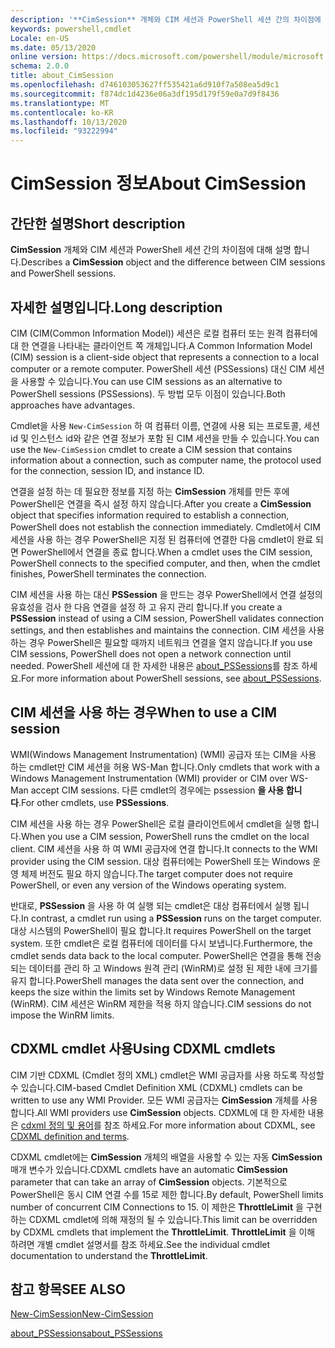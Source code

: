 ```yaml
---
description: '**CimSession** 개체와 CIM 세션과 PowerShell 세션 간의 차이점에 대해 설명 합니다.'
keywords: powershell,cmdlet
Locale: en-US
ms.date: 05/13/2020
online version: https://docs.microsoft.com/powershell/module/microsoft.powershell.core/about/about_cimsession?view=powershell-5.1&WT.mc_id=ps-gethelp
schema: 2.0.0
title: about_CimSession
ms.openlocfilehash: d746103053627ff535421a6d910f7a508ea5d9c1
ms.sourcegitcommit: f874dc1d4236e06a3df195d179f59e0a7d9f8436
ms.translationtype: MT
ms.contentlocale: ko-KR
ms.lasthandoff: 10/13/2020
ms.locfileid: "93222994"
---
```

# <a name="about-cimsession"></a><span data-ttu-id="45f04-104">CimSession 정보</span><span class="sxs-lookup"><span data-stu-id="45f04-104">About CimSession</span></span>

## <a name="short-description"></a><span data-ttu-id="45f04-105">간단한 설명</span><span class="sxs-lookup"><span data-stu-id="45f04-105">Short description</span></span>
<span data-ttu-id="45f04-106">**CimSession** 개체와 CIM 세션과 PowerShell 세션 간의 차이점에 대해 설명 합니다.</span><span class="sxs-lookup"><span data-stu-id="45f04-106">Describes a **CimSession** object and the difference between CIM sessions and PowerShell sessions.</span></span>

## <a name="long-description"></a><span data-ttu-id="45f04-107">자세한 설명입니다.</span><span class="sxs-lookup"><span data-stu-id="45f04-107">Long description</span></span>

<span data-ttu-id="45f04-108">CIM (CIM(Common Information Model)) 세션은 로컬 컴퓨터 또는 원격 컴퓨터에 대 한 연결을 나타내는 클라이언트 쪽 개체입니다.</span><span class="sxs-lookup"><span data-stu-id="45f04-108">A Common Information Model (CIM) session is a client-side object that represents a connection to a local computer or a remote computer.</span></span> <span data-ttu-id="45f04-109">PowerShell 세션 (PSSessions) 대신 CIM 세션을 사용할 수 있습니다.</span><span class="sxs-lookup"><span data-stu-id="45f04-109">You can use CIM sessions as an alternative to PowerShell sessions (PSSessions).</span></span> <span data-ttu-id="45f04-110">두 방법 모두 이점이 있습니다.</span><span class="sxs-lookup"><span data-stu-id="45f04-110">Both approaches have advantages.</span></span>

<span data-ttu-id="45f04-111">Cmdlet을 사용 `New-CimSession` 하 여 컴퓨터 이름, 연결에 사용 되는 프로토콜, 세션 id 및 인스턴스 id와 같은 연결 정보가 포함 된 CIM 세션을 만들 수 있습니다.</span><span class="sxs-lookup"><span data-stu-id="45f04-111">You can use the `New-CimSession` cmdlet to create a CIM session that contains information about a connection, such as computer name, the protocol used for the connection, session ID, and instance ID.</span></span>

<span data-ttu-id="45f04-112">연결을 설정 하는 데 필요한 정보를 지정 하는 **CimSession** 개체를 만든 후에 PowerShell은 연결을 즉시 설정 하지 않습니다.</span><span class="sxs-lookup"><span data-stu-id="45f04-112">After you create a **CimSession** object that specifies information required to establish a connection, PowerShell does not establish the connection immediately.</span></span> <span data-ttu-id="45f04-113">Cmdlet에서 CIM 세션을 사용 하는 경우 PowerShell은 지정 된 컴퓨터에 연결한 다음 cmdlet이 완료 되 면 PowerShell에서 연결을 종료 합니다.</span><span class="sxs-lookup"><span data-stu-id="45f04-113">When a cmdlet uses the CIM session, PowerShell connects to the specified computer, and then, when the cmdlet finishes, PowerShell terminates the connection.</span></span>

<span data-ttu-id="45f04-114">CIM 세션을 사용 하는 대신 **PSSession** 을 만드는 경우 PowerShell에서 연결 설정의 유효성을 검사 한 다음 연결을 설정 하 고 유지 관리 합니다.</span><span class="sxs-lookup"><span data-stu-id="45f04-114">If you create a **PSSession** instead of using a CIM session, PowerShell validates connection settings, and then establishes and maintains the connection.</span></span> <span data-ttu-id="45f04-115">CIM 세션을 사용 하는 경우 PowerShell은 필요할 때까지 네트워크 연결을 열지 않습니다.</span><span class="sxs-lookup"><span data-stu-id="45f04-115">If you use CIM sessions, PowerShell does not open a network connection until needed.</span></span> <span data-ttu-id="45f04-116">PowerShell 세션에 대 한 자세한 내용은 [about_PSSessions](about_PSSessions.md)를 참조 하세요.</span><span class="sxs-lookup"><span data-stu-id="45f04-116">For more information about PowerShell sessions, see [about_PSSessions](about_PSSessions.md).</span></span>

## <a name="when-to-use-a-cim-session"></a><span data-ttu-id="45f04-117">CIM 세션을 사용 하는 경우</span><span class="sxs-lookup"><span data-stu-id="45f04-117">When to use a CIM session</span></span>

<span data-ttu-id="45f04-118">WMI(Windows Management Instrumentation) (WMI) 공급자 또는 CIM을 사용 하는 cmdlet만 CIM 세션을 허용 WS-Man 합니다.</span><span class="sxs-lookup"><span data-stu-id="45f04-118">Only cmdlets that work with a Windows Management Instrumentation (WMI) provider or CIM over WS-Man accept CIM sessions.</span></span> <span data-ttu-id="45f04-119">다른 cmdlet의 경우에는 pssession **을 사용 합니다**.</span><span class="sxs-lookup"><span data-stu-id="45f04-119">For other cmdlets, use **PSSessions**.</span></span>

<span data-ttu-id="45f04-120">CIM 세션을 사용 하는 경우 PowerShell은 로컬 클라이언트에서 cmdlet을 실행 합니다.</span><span class="sxs-lookup"><span data-stu-id="45f04-120">When you use a CIM session, PowerShell runs the cmdlet on the local client.</span></span> <span data-ttu-id="45f04-121">CIM 세션을 사용 하 여 WMI 공급자에 연결 합니다.</span><span class="sxs-lookup"><span data-stu-id="45f04-121">It connects to the WMI provider using the CIM session.</span></span> <span data-ttu-id="45f04-122">대상 컴퓨터에는 PowerShell 또는 Windows 운영 체제 버전도 필요 하지 않습니다.</span><span class="sxs-lookup"><span data-stu-id="45f04-122">The target computer does not require PowerShell, or even any version of the Windows operating system.</span></span>

<span data-ttu-id="45f04-123">반대로, **PSSession** 을 사용 하 여 실행 되는 cmdlet은 대상 컴퓨터에서 실행 됩니다.</span><span class="sxs-lookup"><span data-stu-id="45f04-123">In contrast, a cmdlet run using a **PSSession** runs on the target computer.</span></span>
<span data-ttu-id="45f04-124">대상 시스템의 PowerShell이 필요 합니다.</span><span class="sxs-lookup"><span data-stu-id="45f04-124">It requires PowerShell on the target system.</span></span> <span data-ttu-id="45f04-125">또한 cmdlet은 로컬 컴퓨터에 데이터를 다시 보냅니다.</span><span class="sxs-lookup"><span data-stu-id="45f04-125">Furthermore, the cmdlet sends data back to the local computer.</span></span> <span data-ttu-id="45f04-126">PowerShell은 연결을 통해 전송 되는 데이터를 관리 하 고 Windows 원격 관리 (WinRM)로 설정 된 제한 내에 크기를 유지 합니다.</span><span class="sxs-lookup"><span data-stu-id="45f04-126">PowerShell manages the data sent over the connection, and keeps the size within the limits set by Windows Remote Management (WinRM).</span></span> <span data-ttu-id="45f04-127">CIM 세션은 WinRM 제한을 적용 하지 않습니다.</span><span class="sxs-lookup"><span data-stu-id="45f04-127">CIM sessions do not impose the WinRM limits.</span></span>

## <a name="using-cdxml-cmdlets"></a><span data-ttu-id="45f04-128">CDXML cmdlet 사용</span><span class="sxs-lookup"><span data-stu-id="45f04-128">Using CDXML cmdlets</span></span>

<span data-ttu-id="45f04-129">CIM 기반 CDXML (Cmdlet 정의 XML) cmdlet은 WMI 공급자를 사용 하도록 작성할 수 있습니다.</span><span class="sxs-lookup"><span data-stu-id="45f04-129">CIM-based Cmdlet Definition XML (CDXML) cmdlets can be written to use any WMI Provider.</span></span> <span data-ttu-id="45f04-130">모든 WMI 공급자는 **CimSession** 개체를 사용 합니다.</span><span class="sxs-lookup"><span data-stu-id="45f04-130">All WMI providers use **CimSession** objects.</span></span> <span data-ttu-id="45f04-131">CDXML에 대 한 자세한 내용은 [cdxml 정의 및 용어](/previous-versions/windows/desktop/wmi_v2/cdxml-overview)를 참조 하세요.</span><span class="sxs-lookup"><span data-stu-id="45f04-131">For more information about CDXML, see [CDXML definition and terms](/previous-versions/windows/desktop/wmi_v2/cdxml-overview).</span></span>

<span data-ttu-id="45f04-132">CDXML cmdlet에는 **CimSession** 개체의 배열을 사용할 수 있는 자동 **CimSession** 매개 변수가 있습니다.</span><span class="sxs-lookup"><span data-stu-id="45f04-132">CDXML cmdlets have an automatic **CimSession** parameter that can take an array of **CimSession** objects.</span></span> <span data-ttu-id="45f04-133">기본적으로 PowerShell은 동시 CIM 연결 수를 15로 제한 합니다.</span><span class="sxs-lookup"><span data-stu-id="45f04-133">By default, PowerShell limits number of concurrent CIM Connections to 15.</span></span> <span data-ttu-id="45f04-134">이 제한은 **ThrottleLimit** 을 구현 하는 CDXML cmdlet에 의해 재정의 될 수 있습니다.</span><span class="sxs-lookup"><span data-stu-id="45f04-134">This limit can be overridden by CDXML cmdlets that implement the **ThrottleLimit**.</span></span> <span data-ttu-id="45f04-135">**ThrottleLimit** 을 이해 하려면 개별 cmdlet 설명서를 참조 하세요.</span><span class="sxs-lookup"><span data-stu-id="45f04-135">See the individual cmdlet documentation to understand the **ThrottleLimit**.</span></span>

## <a name="see-also"></a><span data-ttu-id="45f04-136">참고 항목</span><span class="sxs-lookup"><span data-stu-id="45f04-136">SEE ALSO</span></span>

[<span data-ttu-id="45f04-137">New-CimSession</span><span class="sxs-lookup"><span data-stu-id="45f04-137">New-CimSession</span></span>](xref:CimCmdlets.New-CimSession)

[<span data-ttu-id="45f04-138">about_PSSessions</span><span class="sxs-lookup"><span data-stu-id="45f04-138">about_PSSessions</span></span>](about_PSSessions.md)
